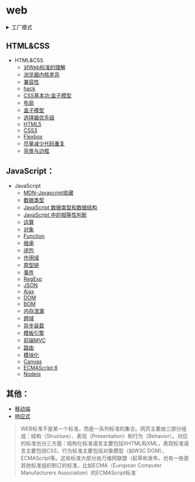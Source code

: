# web

<details>
<summary>工厂模式</summary>

```
|-- web
    |-- canvas
    |   |-- drawBarChart.html
    |   |-- drawPieChart.html
    |   |-- lineStyles.js
    |   |-- note.md
    |   |-- style.js
    |   |-- transformations.js
    |   |-- tutorial.html
    |   |-- tutorial.js
    |   |-- echarts
    |   |   |-- pie
    |   |       |-- makePie.js
    |   |       |-- pie.html
    |   |-- w3cplus
    |       |-- bar-simple.html
    |       |-- drawing-arc-and-circle.html
    |       |-- util.js
    |       |-- w3cplus.js
    |-- css-layout
    |   |-- Accordion-Menus.html
    |   |-- accordion.html
    |   |-- alert.html
    |   |-- arrordion.css
    |   |-- menus.css
    |   |-- tooltip.html
    |   |-- zepto.comment.js
    |   |-- zepto.html
    |   |-- zepto.js
    |   |-- zepto.v1.0-1.js
    |-- css_hack
    |   |-- index.html
    |   |-- note.md
    |-- doc
    |   |-- hexo.md
    |   |-- http.md
    |   |-- mathjax_cmdeditor.md
    |   |-- npm.md
    |   |-- resource.md
    |   |-- Interview
    |   |   |-- 3-10_prototype-chain.md
    |   |   |-- 3-8_HTTP协议类.md
    |   |   |-- 8-2_页面加载-渲染过程.md
    |   |   |-- BFC.md
    |   |   |-- context.md
    |   |   |-- FE-interview.md
    |   |   |-- 原型链.md
    |   |-- layout
    |   |   |-- center.html
    |   |   |-- layout.html
    |   |   |-- Transform.html
    |   |   |-- css
    |   |       |-- layout.css
    |   |       |-- transform.css
    |   |-- 规范
    |       |-- BEM.md
    |       |-- css参考规范.md
    |-- flex
    |   |-- CSS_Flexible_Box_Layout.html
    |   |-- flex.css
    |   |-- flex.html
    |   |-- FlexboxDice.html
    |   |-- index.html
    |   |-- note.md
    |-- src
    |   |-- js-assessment.js
    |   |-- codewars
    |   |   |-- uniqueInOrder.js
    |   |-- components
    |   |   |-- example.jpeg
    |   |   |-- Lazy.render.html
    |   |   |-- loading.gif
    |   |-- css
    |   |   |-- demo.css
    |   |   |-- style.css
    |   |-- Daily Tips
    |   |   |-- adding-placeholder-content-to-your-javascript-web-app.html
    |   |   |-- Getting all query string values from a URL with vanilla JavaScript.html
    |   |   |-- URLSearchParams.html
    |   |-- HTML
    |   |   |-- app.css
    |   |   |-- boxShadow.html
    |   |   |-- Database.html
    |   |   |-- solt.html
    |   |-- js
    |   |   |-- advanced_function.js
    |   |   |-- compare_version.js
    |   |   |-- create-100-arrary.js
    |   |   |-- find_public_word_of_string.js
    |   |   |-- getCollectionWeight.js
    |   |   |-- getQueryString.js
    |   |   |-- my.js
    |   |   |-- test.js
    |   |   |-- timer.js
    |   |   |-- type.js
    |   |   |-- Http
    |   |   |   |-- ajax.js
    |   |   |   |-- data.json
    |   |   |   |-- promise.html
    |   |   |-- OOP
    |   |       |-- inheritance.html
    |   |       |-- Object.create.html
    |   |       |-- Object.prototype .html
    |   |       |-- prototype.html
    |   |-- node
    |   |   |-- note.md
    |   |   |-- express
    |   |   |   |-- MongoDB.md
    |   |   |   |-- resource.md
    |   |   |-- fs
    |   |   |   |-- fs.js
    |   |   |   |-- output.txt
    |   |   |   |-- sample.txt
    |   |   |-- sql
    |   |       |-- access_log.sql
    |   |       |-- apps.sql
    |   |       |-- websites.sql
    |   |-- page
    |   |   |-- clip.html
    |   |   |-- count.html
    |   |   |-- index.html
    |   |   |-- Jiugongge.html
    |   |   |-- keys.html
    |   |   |-- Object.defineProperty.html
    |   |   |-- question.html
    |   |   |-- sort.html
    |   |   |-- status.html
    |   |   |-- type.html
    |   |   |-- bootstrap
    |   |       |-- index.html
    |   |       |-- css
    |   |           |-- index.css
    |   |-- promise
    |   |   |-- promise.js
    |   |   |-- then.js
    |   |-- table
    |   |   |-- bs-example.css
    |   |   |-- index.html
    |   |-- tool
    |       |-- deep_clone.js
    |       |-- getRoutes.js
    |       |-- tool.js
    |       |-- _mm.js
    |-- underscore
        |-- 1.html
        |-- debounce.js
```

</details>

## HTML&CSS
* HTML&CSS
  - [对Web标准的理解]()
  - [浏览器内核差异](http://www.iefans.net/liulanqi-neihe-jiexi/)
  - [兼容性](CSS_Secrets/background.html)  
  - [hack]()
  - [CSS基本功:盒子模型](https://developer.mozilla.org/zh-CN/docs/Web/CSS/CSS_Box_Model)
  - [布局](https://developer.mozilla.org/zh-CN/docs/Learn/CSS/CSS_layout)
  - [盒子模型]()
  - [选择器优先级](https://developer.mozilla.org/zh-CN/docs/Web/CSS/Specificity)
  - [HTML5]()
  - [CSS3]()
  - [Flexbox](https://developer.mozilla.org/zh-CN/docs/Web/CSS/CSS_Flexible_Box_Layout)
  - [尽量减少代码重复](CSS_Secrets/Reduce_code.html)
  - [背景与边框](CSS_Secrets/background.html)


## JavaScript：
* JavaScript
  - [MDN-Javascript收藏](https://developer.mozilla.org/zh-CN/docs/Web/MDN-Javascript收藏)
  - [数据类型](type-of-data/type.md)
  - [JavaScript 数据类型和数据结构](https://developer.mozilla.org/zh-CN/docs/Web/JavaScript/Data_structures)
  - [JavaScript 中的相等性判断](https://developer.mozilla.org/zh-CN/docs/Web/JavaScript/Equality_comparisons_and_sameness)
  - [运算](https://developer.mozilla.org/zh-CN/docs/Web/JavaScript/Reference/Operators)
  - [对象](https://developer.mozilla.org/zh-CN/docs/Web/JavaScript/Reference/Global_Objects)
  - [Function](https://developer.mozilla.org/zh-CN/docs/Web/JavaScript/Reference/Global_Objects/Function)
  - [继承]()
  - [闭包](https://developer.mozilla.org/zh-CN/docs/Web/JavaScript/Closures)
  - [作用域]()
  - [原型链](https://developer.mozilla.org/zh-CN/docs/Web/JavaScript/Inheritance_and_the_prototype_chain)
  - [事件](https://developer.mozilla.org/zh-CN/docs/Web/Events)
  - [RegExp]()
  - [JSON](https://developer.mozilla.org/zh-CN/docs/Web/JavaScript/Reference/Global_Objects/JSON)
  - [Ajax]()
  - [DOM](https://developer.mozilla.org/zh-CN/docs/Web/API/Document_Object_Model)
  - [BOM]()
  - [内存泄漏]()
  - [跨域]()
  - [异步装载]()
  - [模板引擎]()
  - [前端MVC]()
  - [路由]()
  - [模块化]()
  - [Canvas](https://developer.mozilla.org/zh-CN/docs/Web/API/Canvas_API/Tutorial)
  - [ECMAScript 6](http://es6.ruanyifeng.com/)
  - [Nodejs](http://nodejs.cn/api/)

## 其他：
  - [移动端]()
  - [响应式]()

>WEB标准不是某一个标准，而是一系列标准的集合。网页主要由三部分组成：结构（Structure）、表现（Presentation）和行为（Behavior）。对应的标准也分三方面：结构化标准语言主要包括XHTML和XML，表现标准语言主要包括CSS，行为标准主要包括对象模型（如W3C DOM）、ECMAScript等。这些标准大部分由万维网联盟（起草和发布，也有一些是其他标准组织制订的标准，比如ECMA（European Computer Manufacturers Association）的ECMAScript标准